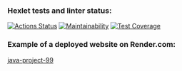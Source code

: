 ### Hexlet tests and linter status:
[![Actions Status](https://github.com/Vladimir-Serebrennikov/java-project-99/actions/workflows/hexlet-check.yml/badge.svg)](https://github.com/Vladimir-Serebrennikov/java-project-99/actions)
[![Maintainability](https://api.codeclimate.com/v1/badges/a04794a957639627fc5a/maintainability)](https://codeclimate.com/github/Vladimir-Serebrennikov/java-project-99/maintainability)
[![Test Coverage](https://api.codeclimate.com/v1/badges/a04794a957639627fc5a/test_coverage)](https://codeclimate.com/github/Vladimir-Serebrennikov/java-project-99/test_coverage)

### Example of a deployed website on Render.com:
[java-project-99](https://java-project-99-m7zy.onrender.com)

